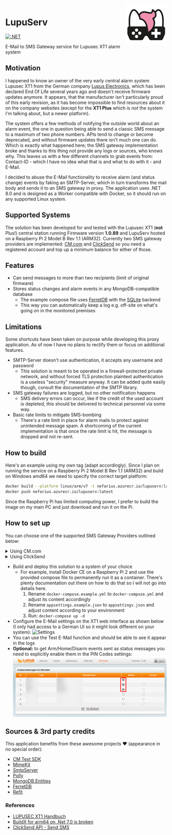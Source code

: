 <img src="assets/NSS-128x128.png" align="right" />

# LupuServ

[![.NET](https://github.com/nefarius/LupuServ/actions/workflows/dotnet.yml/badge.svg)](https://github.com/nefarius/LupuServ/actions/workflows/dotnet.yml)

E-Mail to SMS Gateway service for Lupusec XT1 alarm system

## Motivation

I happened to know an owner of the very early central alarm system Lupusec XT1 from the German company [Lupus Electronics](https://www.lupus-electronics.de/en/), which has been declared End Of Life several years ago and doesn't receive firmware updates anymore. It appears, that the manufacturer isn't particularly proud of this early revision, as it has become impossible to find resources about it on the company websites (except for the **XT1 Plus** which is *not* the system I'm talking about, but a newer platform).

The system offers a few methods of notifying the outside world about an alarm event, the one in question being able to send a classic SMS message to a maximum of two phone numbers. APIs tend to change or become deprecated, and without firmware updates there isn't much one can do. Which is exactly what happened here; the SMS gateway implementation broke and thanks to this thing not provide any logs or sources, who knows why. This leaves us with a few different channels to grab events from: Contact-ID - which I have no idea what that is and what to do with it - and E-Mail.

I decided to abuse the E-Mail functionality to receive alarm (and status change) events by faking an SMTP-Server, which in turn transforms the mail body and sends it to an SMS gateway in proxy. The application uses .NET 8.0 and is designed as a Worker compatible with Docker, so it should run on any supported Linux system.

## Supported Systems

The solution has been developed for and tested with the Lupusec XT1 (**not** Plus!) central station running Firmware version **1.0.89** and LupuServ hosted on a Raspberry Pi 2 Model B Rev 1.1 (ARM32). Currently two SMS gateway providers are implemented: [CM.com](https://www.cm.com/about-cm/) and [ClickSend](https://www.clicksend.com/eu/) so you need a registered account and top up a minimum balance for either of those.

## Features

- Can send messages to more than two recipients (limit of original firmware)
- Stores status changes and alarm events in any MongoDB-compatible database
  - The example compose file uses [FerretDB](https://github.com/FerretDB/FerretDB) with the [SQLite](https://www.sqlite.org/index.html) backend
  - This way you can automatically keep a log e.g. off-site on what's going on in the monitored premises

## Limitations

Some shortcuts have been taken on purpose while developing this proxy application. As of now I have no plans to rectify them or focus on additional features.

- SMTP-Server doesn't use authentication, it accepts any username and password
  - This solution is meant to be operated in a firewall-protected private network, and without forced TLS protection plaintext authentication is a useless "security" measure anyway. It can be added quite easily though, consult the documentation of the SMTP library.
- SMS gateway failures are logged, but no other notification happens
  - SMS delivery errors can occur, like if the credit of the used account is depleted, this should be delivered to technical personnel via some way.
- Basic rate limits to mitigate SMS-bombing
  - There's a rate limit in place for alarm mails to protect against unintended message spam. A shortcoming of the current implementation is that once the rate limit is hit, the message is dropped and not re-sent.

## How to build

Here's an example using my own tag (adapt accordingly). Since I plan on running the service on a Raspberry Pi 2 Model B Rev 1.1 (ARM32) and build on Windows amd64 we need to specify the correct target platform:

```bash
docker build --platform linux/arm/v7 -t nefarius.azurecr.io/lupuserv:latest .
docker push nefarius.azurecr.io/lupuserv:latest
```

Since the Raspberry Pi has limited computing power, I prefer to build the image on my main PC and just download and run it on the Pi.

## How to set up

You can choose one of the supported SMS Gateway Providers outlined below:

<details>

<summary>Using CM.com</summary>

- Register an account with [CM.com](https://www.cm.com/)
  - Don't forget to respond to verification SMS and mail
  - Add a balance of at least 15€ (as of time of writing) to unlock the Messaging gateway channel (which allows sending messages)
  - Get the Product token/API key for the Messaging gateway

</details>

<details>

<summary>Using ClickSend</summary>

- Register an account with [ClickSend](https://www.clicksend.com/eu/)
  - Get the API Credentials (Username and Token) by clicking the key icon on the top right of your Dashboard

</details>

- Build and deploy this solution to a system of your choice
  - For example, install Docker CE on a Raspberry Pi 2 and use the provided compose file to permanently run it as a container. There's plenty documentation out there on how to do that so I will not go into details here.
    1) Rename `docker-compose.example.yml` to `docker-compose.yml` and adjust its content accordingly
    2) Rename `appsettings.example.json` to `appsettings.json` and adjust content according to your environment
    3) Run: `docker-compose up -d`
- Configure the E-Mail settings on the XT1 web interface as shown below (I only had access to a German UI so it might look different on your system):
  ![Settings](./assets/ygJiBqVo8R.png)
- You can use the Test E-Mail function and should be able to see it appear in the logs
- **Optional:** to get Arm/Home/Disarm events sent as status messages you need to explicitly enable them in the PIN Codes settings:  
  ![PIN-Codes](./assets/D4JOzRXITd.png)

## Sources & 3rd party credits

This application benefits from these awesome projects ❤ (appearance in no special order):

- [CM Text SDK](https://github.com/cmdotcom/text-sdk-dotnet)
- [MimeKit](https://github.com/jstedfast/MimeKit)
- [SmtpServer](https://github.com/cosullivan/SmtpServer)
- [Polly](https://github.com/App-vNext/Polly#rate-limit)
- [MongoDB.Entities](https://mongodb-entities.com/)
- [FerretDB](https://www.ferretdb.io/)
- [Refit](https://github.com/reactiveui/refit)

### References

- [LUPUSEC XT1 Handbuch](https://archive.org/details/manualzilla-id-6737868/)
- [BuildX for arm64 on .Net 7.0 is broken](https://github.com/dotnet/sdk/issues/28971#issuecomment-1308881150)
- [ClickSend API - Send SMS](https://developers.clicksend.com/docs/rest/v3/?csharp#send-sms)
